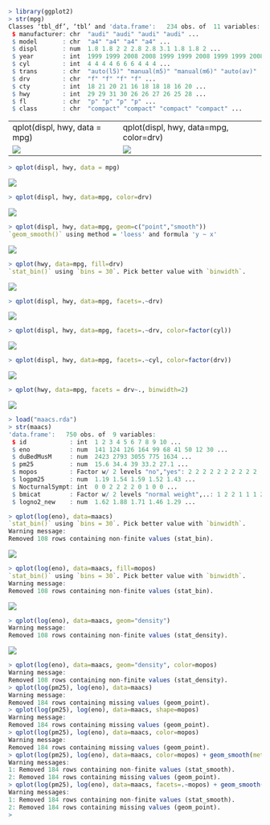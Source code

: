 ```R
> library(ggplot2)
> str(mpg)
Classes ‘tbl_df’, ‘tbl’ and 'data.frame':	234 obs. of  11 variables:
 $ manufacturer: chr  "audi" "audi" "audi" "audi" ...
 $ model       : chr  "a4" "a4" "a4" "a4" ...
 $ displ       : num  1.8 1.8 2 2 2.8 2.8 3.1 1.8 1.8 2 ...
 $ year        : int  1999 1999 2008 2008 1999 1999 2008 1999 1999 2008 ...
 $ cyl         : int  4 4 4 4 6 6 6 4 4 4 ...
 $ trans       : chr  "auto(l5)" "manual(m5)" "manual(m6)" "auto(av)" ...
 $ drv         : chr  "f" "f" "f" "f" ...
 $ cty         : int  18 21 20 21 16 18 18 18 16 20 ...
 $ hwy         : int  29 29 31 30 26 26 27 26 25 28 ...
 $ fl          : chr  "p" "p" "p" "p" ...
 $ class       : chr  "compact" "compact" "compact" "compact" ...
```

|||
|---|---|
|qplot(displ, hwy, data = mpg)|qplot(displ, hwy, data=mpg, color=drv)|
|<img src="https://github.com/Tanmoy-Rath/misc/blob/master/imageshack/exploratory/ggplot2%20(part%202)01.png">|<img src="https://github.com/Tanmoy-Rath/misc/blob/master/imageshack/exploratory/ggplot2%20(part%202)02.png">|



```R
> qplot(displ, hwy, data = mpg)
```
![](https://github.com/Tanmoy-Rath/misc/blob/master/imageshack/exploratory/ggplot2%20(part%202)01.png)

```R
> qplot(displ, hwy, data=mpg, color=drv)
```

![](https://github.com/Tanmoy-Rath/misc/blob/master/imageshack/exploratory/ggplot2%20(part%202)02.png)

```R
> qplot(displ, hwy, data=mpg, geom=c("point","smooth"))
`geom_smooth()` using method = 'loess' and formula 'y ~ x'
```

![](https://github.com/Tanmoy-Rath/misc/blob/master/imageshack/exploratory/ggplot2%20(part%202)03.png)

```R
> qplot(hwy, data=mpg, fill=drv)
`stat_bin()` using `bins = 30`. Pick better value with `binwidth`.
```

![](https://github.com/Tanmoy-Rath/misc/blob/master/imageshack/exploratory/ggplot2%20(part%202)04.png)

```R
> qplot(displ, hwy, data=mpg, facets=.~drv)
```

![](https://github.com/Tanmoy-Rath/misc/blob/master/imageshack/exploratory/ggplot2%20(part%202)05.png)

```R
> qplot(displ, hwy, data=mpg, facets=.~drv, color=factor(cyl))
```

![](https://github.com/Tanmoy-Rath/misc/blob/master/imageshack/exploratory/ggplot2%20(part%202)extra01.png)

```R
> qplot(displ, hwy, data=mpg, facets=.~cyl, color=factor(drv))
```

![](https://github.com/Tanmoy-Rath/misc/blob/master/imageshack/exploratory/ggplot2%20(part%202)extra02.png)

```R
> qplot(hwy, data=mpg, facets = drv~., binwidth=2)
```

![](https://github.com/Tanmoy-Rath/misc/blob/master/imageshack/exploratory/ggplot2%20(part%202)06.png)

```R
> load("maacs.rda")
> str(maacs)
'data.frame':	750 obs. of  9 variables:
 $ id            : int  1 2 3 4 5 6 7 8 9 10 ...
 $ eno           : num  141 124 126 164 99 68 41 50 12 30 ...
 $ duBedMusM     : num  2423 2793 3055 775 1634 ...
 $ pm25          : num  15.6 34.4 39 33.2 27.1 ...
 $ mopos         : Factor w/ 2 levels "no","yes": 2 2 2 2 2 2 2 2 2 2 ...
 $ logpm25       : num  1.19 1.54 1.59 1.52 1.43 ...
 $ NocturnalSympt: int  0 0 2 2 2 2 0 1 0 0 ...
 $ bmicat        : Factor w/ 2 levels "normal weight",..: 1 2 2 1 1 1 2 2 2 1 ...
 $ logno2_new    : num  1.62 1.88 1.71 1.46 1.29 ...
```

```R
> qplot(log(eno), data=maacs)
`stat_bin()` using `bins = 30`. Pick better value with `binwidth`.
Warning message:
Removed 108 rows containing non-finite values (stat_bin). 
```

![](https://github.com/Tanmoy-Rath/misc/blob/master/imageshack/exploratory/ggplot2%20(part%202)07.png)

```R
> qplot(log(eno), data=maacs, fill=mopos)
`stat_bin()` using `bins = 30`. Pick better value with `binwidth`.
Warning message:
Removed 108 rows containing non-finite values (stat_bin). 
```

![](https://github.com/Tanmoy-Rath/misc/blob/master/imageshack/exploratory/ggplot2%20(part%202)08.png)

```R
> qplot(log(eno), data=maacs, geom="density")
Warning message:
Removed 108 rows containing non-finite values (stat_density). 
```

![](https://github.com/Tanmoy-Rath/misc/blob/master/imageshack/exploratory/ggplot2%20(part%202)09.png)

```R
> qplot(log(eno), data=maacs, geom="density", color=mopos)
Warning message:
Removed 108 rows containing non-finite values (stat_density). 
> qplot(log(pm25), log(eno), data=maacs)
Warning message:
Removed 184 rows containing missing values (geom_point). 
> qplot(log(pm25), log(eno), data=maacs, shape=mopos)
Warning message:
Removed 184 rows containing missing values (geom_point). 
> qplot(log(pm25), log(eno), data=maacs, color=mopos)
Warning message:
Removed 184 rows containing missing values (geom_point). 
> qplot(log(pm25), log(eno), data=maacs, color=mopos) + geom_smooth(method = "lm")
Warning messages:
1: Removed 184 rows containing non-finite values (stat_smooth). 
2: Removed 184 rows containing missing values (geom_point). 
> qplot(log(pm25), log(eno), data=maacs, facets=.~mopos) + geom_smooth(method = "lm")
Warning messages:
1: Removed 184 rows containing non-finite values (stat_smooth). 
2: Removed 184 rows containing missing values (geom_point). 
> 
```
